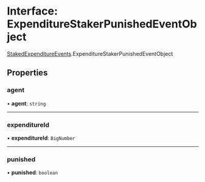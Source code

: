 # Interface: ExpenditureStakerPunishedEventObject

[StakedExpenditureEvents](../modules/StakedExpenditureEvents.md).ExpenditureStakerPunishedEventObject

## Properties

### agent

• **agent**: `string`

___

### expenditureId

• **expenditureId**: `BigNumber`

___

### punished

• **punished**: `boolean`

